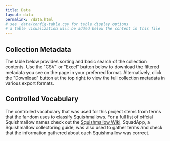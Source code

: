 ```yaml
---
title: Data
layout: data
permalink: /data.html
# see _data/config-table.csv for table display options
# a table visualization will be added below the content in this file
---
```


## Collection Metadata

The table below provides sorting and basic search of the collection contents. 
Use the "CSV" or "Excel" button below to download the filtered metadata you see on the page in your preferred format. 
Alternatively, click the "Download" button at the top right to view the full collection metadata in various export formats.  

## Controlled Vocabulary  
The controlled vocabulary that was used for this project stems from terms that the fandom uses to classify Squishmallows. For a full list of offcial Squishmallow names check out the [Squishmallow Wiki](https://squishmallowsquad.fandom.com/wiki/Master_List). SquadApp, a Squishmallow collectoring guide, was also used to gather terms and check that the information gathered about each Squishmallow was correct. 
